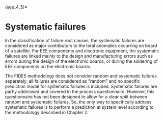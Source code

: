 (eee_4_5)=
# Systematic failures

In the classification of failure root causes, the systematic failures are considered as major contributors to the total anomalies occurring on board of a satellite. For EEE components and electronic equipment, the systematic failures are linked mainly to the design and manufacturing errors such as errors during the design of the electronic boards, or during the soldering of EEE components on the electronic boards.

The FIDES methodology does not consider random and systematic failures separately; all failures are considered as "random" and no specific prediction model for systematic failures is included. Systematic failures are partly addressed and covered in the process questionnaire. However, this questionnaire has not been designed to allow for a clear split between random and systematic failures. So, the only way to specifically address systematic failures is to perform a prediction at system level according to the methodology described in Chapter 2.

